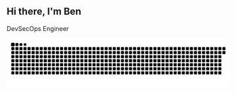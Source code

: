 ## Hi there, I'm Ben

DevSecOps Engineer

<picture>
  <source media="(prefers-color-scheme: dark)" srcset="https://raw.githubusercontent.com/benjaminwilcox/benjaminwilcox/output/github-snake-dark.svg" />
  <source media="(prefers-color-scheme: light)" srcset="https://raw.githubusercontent.com/benjaminwilcox/benjaminwilcox/output/github-snake.svg" />
  <img alt="github-snake" src="https://raw.githubusercontent.com/benjaminwilcox/benjaminwilcox/output/github-snake.svg" />
</picture>
